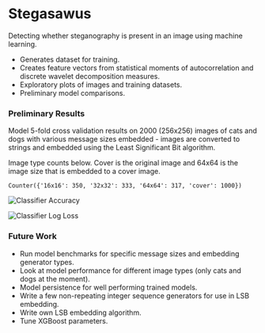 # Stegasawus
Detecting whether steganography is present in an image using machine learning.
- Generates dataset for training.
- Creates feature vectors from statistical moments of autocorrelation and discrete wavelet decomposition measures.
- Exploratory plots of images and training datasets.
- Preliminary model comparisons.

### Preliminary Results
Model 5-fold cross validation results on 2000 (256x256) images of cats and dogs with various message sizes embedded - images are converted to strings and embedded using the Least Significant Bit algorithm.

Image type counts below. Cover is the original image and 64x64 is the image size that is embedded to a cover image.

`Counter({'16x16': 350, '32x32': 333, '64x64': 317, 'cover': 1000})`


![Classifier Accuracy](https://github.com/rokkuran/stegasawus/blob/master/output/plots/clf_embedding_acc.png)

![Classifier Log Loss](https://github.com/rokkuran/stegasawus/blob/master/output/plots/clf_embedding_ll.png)

### Future Work
- Run model benchmarks for specific message sizes and embedding generator types.
- Look at model performance for different image types (only cats and dogs at the moment).
- Model persistence for well performing trained models.
- Write a few non-repeating integer sequence generators for use in LSB embedding.
- Write own LSB embedding algorithm.
- Tune XGBoost parameters.
